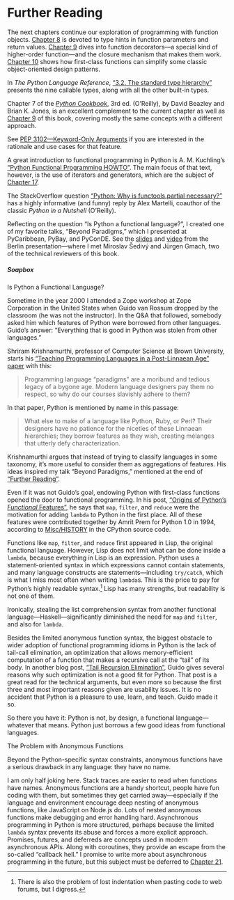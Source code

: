 # Further Reading

The next chapters continue our exploration of programming with function objects. [Chapter 8](ch08.html#type_hints_in_def_ch) is devoted to type hints in function parameters and return values. [Chapter 9](ch09.html#closures_and_decorators) dives into function decorators—a special kind of higher-order function—and the closure mechanism that makes them work. [Chapter 10](ch10.html#rethinking_design_patterns) shows how first-class functions can simplify some classic object-oriented design patterns.

In _The Python Language Reference_, [“3.2. The standard type hierarchy”](https://fpy.li/7-10) presents the nine callable types, along with all the other built-in types.

Chapter 7 of the _[Python Cookbook](https://fpy.li/pycook3)_, 3rd ed. (O’Reilly), by David Beazley and Brian K. Jones, is an excellent complement to the current chapter as well as [Chapter 9](ch09.html#closures_and_decorators) of this book, covering mostly the same concepts with a different approach.

See [PEP 3102—Keyword-Only Arguments](https://fpy.li/pep3102) if you are interested in the rationale and use cases for that feature.

A great introduction to functional programming in Python is A. M. Kuchling’s [“Python Functional Programming HOWTO”](https://fpy.li/7-5). The main focus of that text, however, is the use of iterators and generators, which are the subject of [Chapter 17](ch17.html#iterables2generators).

The StackOverflow question [“Python: Why is functools.partial necessary?”](https://fpy.li/7-12) has a highly informative (and funny) reply by Alex Martelli, coauthor of the classic _Python in a Nutshell_ (O’Reilly).

Reflecting on the question “Is Python a functional language?”, I created one of my favorite talks, “Beyond Paradigms,” which I presented at PyCaribbean, PyBay, and PyConDE. See the [slides](https://fpy.li/7-13) and [video](https://fpy.li/7-14) from the Berlin presentation—where I met Miroslav Šedivý and Jürgen Gmach, two of the technical reviewers of this book.

##### Soapbox

Is Python a Functional Language?

Sometime in the year 2000 I attended a Zope workshop at Zope Corporation in the United States when Guido van Rossum dropped by the classroom (he was not the instructor). In the Q&A that followed, somebody asked him which features of Python were borrowed from other languages. Guido’s answer: “Everything that is good in Python was stolen from other languages.”

Shriram Krishnamurthi, professor of Computer Science at Brown University, starts his [“Teaching Programming Languages in a Post-Linnaean Age” paper](https://fpy.li/7-15) with this:

> Programming language “paradigms” are a moribund and tedious legacy of a bygone age. Modern language designers pay them no respect, so why do our courses slavishly adhere to them?

In that paper, Python is mentioned by name in this passage:

> What else to make of a language like Python, Ruby, or Perl? Their designers have no patience for the niceties of these Linnaean hierarchies; they borrow features as they wish, creating mélanges that utterly defy characterization.

Krishnamurthi argues that instead of trying to classify languages in some taxonomy, it’s more useful to consider them as aggregations of features. His ideas inspired my talk “Beyond Paradigms,” mentioned at the end of [“Further Reading”](#first_cls_fn_further_reading_sec).

Even if it was not Guido’s goal, endowing Python with first-class functions opened the door to functional programming. In his post, [“Origins of Python’s _Functional_ Features”](https://fpy.li/7-1), he says that `map`, `filter`, and `reduce` were the motivation for adding `lambda` to Python in the first place. All of these features were contributed together by Amrit Prem for Python 1.0 in 1994, according to [Misc/HISTORY](https://fpy.li/7-17) in the CPython source code.

Functions like `map`, `filter`, and `reduce` first appeared in Lisp, the original functional language. However, Lisp does not limit what can be done inside a `lambda`, because everything in Lisp is an expression. Python uses a statement-oriented syntax in which expressions cannot contain statements, and many language constructs are statements—including `try/catch`, which is what I miss most often when writing `lambda`s. This is the price to pay for Python’s highly readable syntax.[^5] Lisp has many strengths, but readability is not one of them.

Ironically, stealing the list comprehension syntax from another functional language—Haskell—significantly diminished the need for `map` and `filter`, and also for `lambda`.

Besides the limited anonymous function syntax, the biggest obstacle to wider adoption of functional programming idioms in Python is the lack of tail-call elimination, an optimization that allows memory-efficient computation of a function that makes a recursive call at the “tail” of its body. In another blog post, [“Tail Recursion Elimination”](https://fpy.li/7-18), Guido gives several reasons why such optimization is not a good fit for Python. That post is a great read for the technical arguments, but even more so because the first three and most important reasons given are usability issues. It is no accident that Python is a pleasure to use, learn, and teach. Guido made it so.

So there you have it: Python is not, by design, a functional language—whatever that means. Python just borrows a few good ideas from functional languages.

The Problem with Anonymous Functions

Beyond the Python-specific syntax constraints, anonymous functions have a serious drawback in any language: they have no name.

I am only half joking here. Stack traces are easier to read when functions have names. Anonymous functions are a handy shortcut, people have fun coding with them, but sometimes they get carried away—especially if the language and environment encourage deep nesting of anonymous functions, like JavaScript on Node.js do. Lots of nested anonymous functions make debugging and error handling hard. Asynchronous programming in Python is more structured, perhaps because the limited `lambda` syntax prevents its abuse and forces a more explicit approach. Promises, futures, and deferreds are concepts used in modern asynchronous APIs. Along with coroutines, they provide an escape from the so-called “callback hell.” I promise to write more about asynchronous programming in the future, but this subject must be deferred to [Chapter 21](ch21.html#async_ch).

[^1]: , from Guido’s _The History of Python_ blog.

[^2]: .

[^3]:  Why build a `BingoCage` when we already have `random.choice`? The `choice` function may return the same item multiple times, because the picked item is not removed from the collection given. Calling `BingoCage` never returns duplicate results—as long as the instance is filled with unique values.

[^4]:  for _functools.py_ reveals that `functools.partial` is implemented in C and is used by default. If that is not available, a pure-Python implementation of `partial` is available since Python 3.4.

[^5]:  There is also the problem of lost indentation when pasting code to web forums, but I digress.